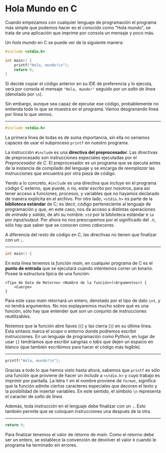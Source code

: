 # Hola Mundo en C

Cuando empezamos con cualquier lenguaje de programación el programa más simple que podemos hacer es el conocido como "Hola mundo", se trata de una aplicación que imprime por consola un mensaje y poco más.

Un _hola mundo_ en C se puede ver de la siguiente manera:

```c
#include <stdio.h>

int main() {
    printf("Hola, mundo!\n");
    return 0;
}
```

Si decide copiar el código anterior en su IDE de preferencia y lo ejecuta, verá por consola el mensaje `"Hola, mundo!"` seguido por un _salto de línea_ (denotado por `\n`).

Sin embargo, aunque sea capaz de ejecutar ese código, probablemente no entienda todo lo que se muestra en el programa. Vamos desgranando línea por línea lo que vemos.

---

```c
#include <stdio.h>
```

La primera línea de todas es de suma importancia, sin ella no seríamos capaces de usar el subproceso `printf` en nuestro programa.

La instrucción `#include` es una **directiva del preprocesador**. Las directivas de preprocesado son instrucciones especiales ejecutadas por el _Preprocesador de C_. El preprocesador es un programa que se ejecuta antes de la instancia de compilado del lenguaje y se encarga de _reemplazar_ las instrucciones que encuentra por otra pieza de código.

Yendo a lo concreto, `#include` es una directiva que _incluye_ en el programa código C externo, que puede, o no, estar escrito por nosotros, para así tener acceso a funciones, procesos, y variables que no hayamos declarado de manera explicita en el archivo. Por otro lado, `<stdio.h>` es parte de la **biblioteca estándar** de C; es decir, código perteneciente al lenguaje de programación y que, en este caso, nos da acceso a distintas operaciones de _entrada_ y _salida_, de ahí su nombre: `std` por la biblioteca estándar e `io` por _input/output_. Por ahora no nos preocupemos por el significado del `.h`, sólo hay que saber que se conocen como _cabeceras_.

A diferencia del resto de código en C, las directivas no tienen que finalizar con un `;`.

---

```c
int main() {
```

En esta línea tenemos la _función main_, en cualquier programa de C es el **punto de entrada** que se ejecutará cuando intentemos correr un binario. Posee la estructura típica de una función:

    <Tipo de Dato de Retorno> <Nombre de la función>(<Argumentos>) {
        <Cuerpo>
    }

Para este caso _main_ retornará un entero, denotado por el tipo de dato `int`, y no tendrá argumentos. No nos explayaremos mucho sobre qué es una función, sólo hay que entender que son un conjunto de instrucciones reutilizables.

Notemos que la función abre llaves (`{`) y las cierra (`}`) en su última línea. Esta sintaxis marca el _scope_ o entorno donde podremos escribir instrucciones. En un lenguaje de programación como Python, en lugar de usar `{}` tendríamos que escribir sangrías o _tabs_ que dejen un espacio en blanco (que también escribimos para hacer el código más legible).

---

```c
printf("Hola, mundo!\n");
```

Gracias a todo lo que hemos visto hasta ahora, sabemos que `printf` es sólo una función que proviene de hacer un _include_ a `<stdio.h>` y cuyo trabajo es imprimir por pantalla. La letra `f` en el nombre proviene de `format`, significa que la función admite ciertos caracteres especiales que decoren el texto y la posibilidad de insertar variables. En este sentido, el símbolo `\n` representa el caracter de _salto de línea_.

Además, toda instrucción en el lenguaje debe finalizar con un `;`. Esto también permite que se coloquen instrucciones una después de la otra.

---

```c
return 0;
```

Para finalizar tenemos el valor de retorno de _main_. Como el retorno debe ser un entero, se establece la convención de devolver el valor `0` cuando le programa ha terminado sin errores.